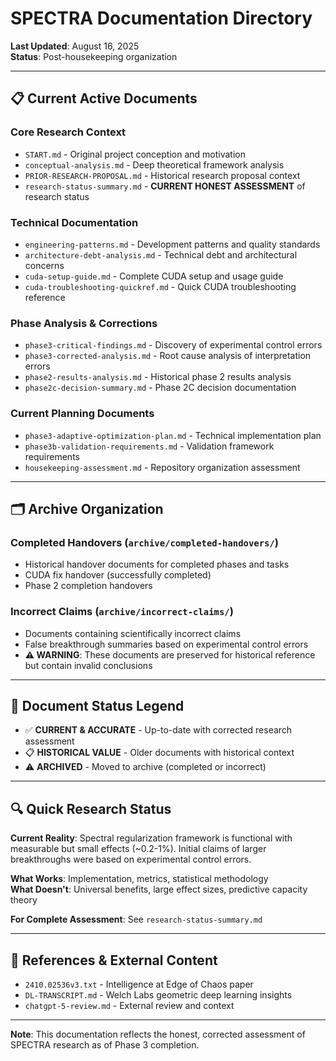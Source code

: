 # SPECTRA Documentation Directory

**Last Updated**: August 16, 2025  
**Status**: Post-housekeeping organization

---

## 📋 **Current Active Documents**

### **Core Research Context**
- `START.md` - Original project conception and motivation
- `conceptual-analysis.md` - Deep theoretical framework analysis  
- `PRIOR-RESEARCH-PROPOSAL.md` - Historical research proposal context
- `research-status-summary.md` - **CURRENT HONEST ASSESSMENT** of research status

### **Technical Documentation**
- `engineering-patterns.md` - Development patterns and quality standards
- `architecture-debt-analysis.md` - Technical debt and architectural concerns
- `cuda-setup-guide.md` - Complete CUDA setup and usage guide
- `cuda-troubleshooting-quickref.md` - Quick CUDA troubleshooting reference

### **Phase Analysis & Corrections**
- `phase3-critical-findings.md` - Discovery of experimental control errors
- `phase3-corrected-analysis.md` - Root cause analysis of interpretation errors  
- `phase2-results-analysis.md` - Historical phase 2 results analysis
- `phase2c-decision-summary.md` - Phase 2C decision documentation

### **Current Planning Documents**
- `phase3-adaptive-optimization-plan.md` - Technical implementation plan
- `phase3b-validation-requirements.md` - Validation framework requirements
- `housekeeping-assessment.md` - Repository organization assessment

---

## 🗂️ **Archive Organization**

### **Completed Handovers** (`archive/completed-handovers/`)
- Historical handover documents for completed phases and tasks
- CUDA fix handover (successfully completed)
- Phase 2 completion handovers

### **Incorrect Claims** (`archive/incorrect-claims/`)
- Documents containing scientifically incorrect claims
- False breakthrough summaries based on experimental control errors
- **⚠️ WARNING**: These documents are preserved for historical reference but contain invalid conclusions

---

## 🎯 **Document Status Legend**

- ✅ **CURRENT & ACCURATE** - Up-to-date with corrected research assessment
- 📋 **HISTORICAL VALUE** - Older documents with historical context
- ⚠️ **ARCHIVED** - Moved to archive (completed or incorrect)

---

## 🔍 **Quick Research Status**

**Current Reality**: Spectral regularization framework is functional with measurable but small effects (~0.2-1%). Initial claims of larger breakthroughs were based on experimental control errors.

**What Works**: Implementation, metrics, statistical methodology  
**What Doesn't**: Universal benefits, large effect sizes, predictive capacity theory

**For Complete Assessment**: See `research-status-summary.md`

---

## 📖 **References & External Content**
- `2410.02536v3.txt` - Intelligence at Edge of Chaos paper
- `DL-TRANSCRIPT.md` - Welch Labs geometric deep learning insights
- `chatgpt-5-review.md` - External review and context

---

**Note**: This documentation reflects the honest, corrected assessment of SPECTRA research as of Phase 3 completion.
